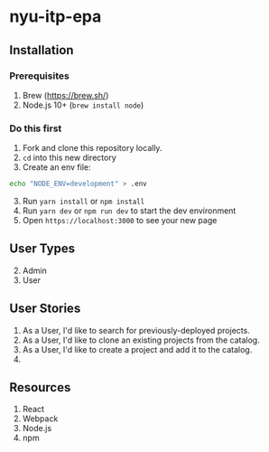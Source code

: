 # nyu-itp-epa

## Installation 


### Prerequisites
1. Brew (https://brew.sh/)
1. Node.js 10+ (`brew install node`)

### Do this first
1. Fork and clone this repository locally.
2. `cd` into this new directory 
3. Create an env file:
```bash
echo "NODE_ENV=development" > .env
```
3. Run `yarn install` or `npm install` 
4. Run `yarn dev` or `npm run dev` to start the dev environment
5. Open `https://localhost:3000` to see your new page


## User Types
2. Admin
1. User

## User Stories
1. As a User, I'd like to search for previously-deployed projects.
2. As a User, I'd like to clone an existing projects from the catalog.
3. As a User, I'd like to create a project and add it to the catalog.
4. 

## Resources
1. React
2. Webpack
3. Node.js
4. npm

